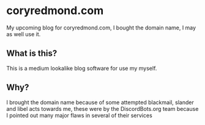 # coryredmond.com
My upcoming blog for coryredmond.com, I bought the domain name, I may as well use it.

## What is this?
This is a medium lookalike blog software for use my myself.

## Why?
I brought the domain name because of some attempted blackmail, slander and libel acts towards me, these were by the DiscordBots.org team because I pointed out many major flaws in several of their services
